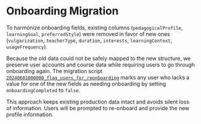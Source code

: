 # Onboarding Migration

To harmonize onboarding fields, existing columns (`pedagogicalProfile`, `learningGoal`, `preferredStyle`) were removed in favor of new ones (`vulgarization`, `teacherType`, `duration`, `interests`, `learningContext`, `usageFrequency`).

Because the old data could not be safely mapped to the new structure, we preserve user accounts and course data while requiring users to go through onboarding again. The migration script [`20240601000000_flag_users_for_reonboarding`](../prisma/migrations/20240601000000_flag_users_for_reonboarding/migration.sql) marks any user who lacks a value for one of the new fields as needing onboarding by setting `onboardingCompleted` to `false`.

This approach keeps existing production data intact and avoids silent loss of information. Users will be prompted to re-onboard and provide the new profile information.
